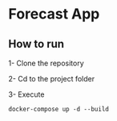 # Forecast App

## How to run

1- Clone the repository

2- Cd to the project folder

3- Execute

```
docker-compose up -d --build
```

